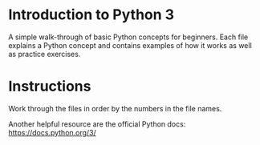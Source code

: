 # Introduction to Python 3

A simple walk-through of basic Python concepts for beginners. Each file explains a Python concept and contains examples of how it works as well as practice exercises. 

# Instructions 

Work through the files in order by the numbers in the file names. 

Another helpful resource are the official Python docs: https://docs.python.org/3/


